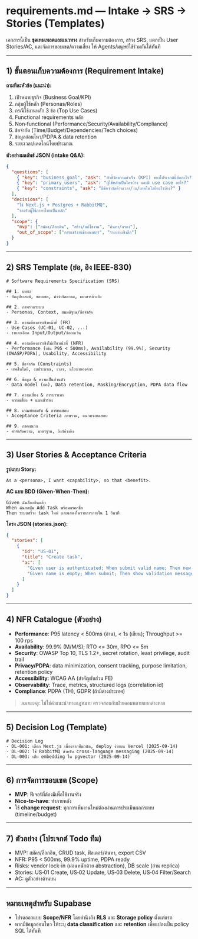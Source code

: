 
# requirements.md — Intake → SRS → Stories (Templates)

เอกสารนี้เป็น **ชุดเทมเพลตและแนวทาง** สำหรับเก็บความต้องการ, สร้าง SRS, แตกเป็น User Stories/AC, และจัดการขอบเขต/ความเสี่ยง ให้ Agents/มนุษย์ใช้ร่วมกันได้ทันที

---

## 1) ขั้นตอนเก็บความต้องการ (Requirement Intake)

**ถามทีละหัวข้อ (แนะนำ):**
1. เป้าหมายธุรกิจ (Business Goal/KPI)
2. กลุ่มผู้ใช้หลัก (Personas/Roles)
3. กรณีใช้งานหลัก 3 ข้อ (Top Use Cases)
4. Functional requirements หลัก
5. Non‑functional (Performance/Security/Availability/Compliance)
6. ข้อจำกัด (Time/Budget/Dependencies/Tech choices)
7. ข้อมูลอ่อนไหว/PDPA & data retention
8. ระยะเวลา/เดดไลน์โดยประมาณ

**ตัวอย่างผลลัพธ์ JSON (intake Q&A):**
```json
{
  "questions": [
    { "key": "business_goal", "ask": "ตัวชี้วัดความสำเร็จ (KPI) ของโปรเจกต์นี้คืออะไร?" },
    { "key": "primary_users", "ask": "ผู้ใช้หลักเป็นใครบ้าง และมี use case อะไร?" },
    { "key": "constraints", "ask": "มีข้อจำกัดด้านเวลา/งบ/เทคโนโลยีอะไรบ้าง?" }
  ],
  "decisions": [
    "ใช้ Next.js + Postgres + RabbitMQ",
    "รองรับผู้ใช้ภาษาไทยเป็นหลัก"
  ],
  "scope": {
    "mvp": ["สมัคร/ล็อกอิน", "สร้าง/แก้ไขงาน", "ค้นหา/กรอง"],
    "out_of_scope": ["การแชร์งานข้ามองค์กร", "รายงานเชิงลึก"]
  }
}
```

---

## 2) SRS Template (ย่อ, อิง IEEE‑830)

```
# Software Requirements Specification (SRS)

## 1. บทนำ
- วัตถุประสงค์, ขอบเขต, คำจำกัดความ, เอกสารอ้างอิง

## 2. ภาพรวมระบบ
- Personas, Context, สมมติฐาน/ข้อจำกัด

## 3. ความต้องการเชิงหน้าที่ (FR)
- Use Cases (UC‑01, UC‑02, ...)
- รายละเอียด Input/Output/ข้อยกเว้น

## 4. ความต้องการเชิงไม่เป็นหน้าที่ (NFR)
- Performance (เช่น P95 < 500ms), Availability (99.9%), Security (OWASP/PDPA), Usability, Accessibility

## 5. ข้อจำกัด (Constraints)
- เทคโนโลยี, งบประมาณ, เวลา, นโยบายองค์กร

## 6. ข้อมูล & ความเป็นส่วนตัว
- Data model (ย่อ), Data retention, Masking/Encryption, PDPA data flow

## 7. ความเสี่ยง & การบรรเทา
- ความเสี่ยง + แผนสำรอง

## 8. เกณฑ์ยอมรับ & การทดสอบ
- Acceptance Criteria ภาพรวม, แนวทางทดสอบ

## 9. ภาคผนวก
- คำจำกัดความ, มาตรฐาน, ลิงก์อ้างอิง
```

---

## 3) User Stories & Acceptance Criteria

**รูปแบบ Story:**
```
As a <persona>, I want <capability>, so that <benefit>.
```

**AC แบบ BDD (Given‑When‑Then):**
```
Given ฉันล็อกอินแล้ว
When ฉันกดปุ่ม Add Task พร้อมกรอกชื่อ
Then ระบบสร้าง task ใหม่ และแสดงในรายการภายใน 1 วินาที
```

**โครง JSON (stories.json):**
```json
{
  "stories": [
    {
      "id": "US-01",
      "title": "Create task",
      "ac": [
        "Given user is authenticated; When submit valid name; Then new task appears in list within 1s",
        "Given name is empty; When submit; Then show validation message"
      ]
    }
  ]
}
```

---

## 4) NFR Catalogue (ตัวอย่าง)

- **Performance**: P95 latency < 500ms (อ่าน), < 1s (เขียน); Throughput >= 100 rps
- **Availability**: 99.9% (M/M/S); RTO <= 30m, RPO <= 5m
- **Security**: OWASP Top 10, TLS 1.2+, secret rotation, least privilege, audit trail
- **Privacy/PDPA**: data minimization, consent tracking, purpose limitation, retention policy
- **Accessibility**: WCAG AA (สำคัญกับส่วน FE)
- **Observability**: Trace, metrics, structured logs (correlation id)
- **Compliance**: PDPA (TH), GDPR (ถ้ามีต่างประเทศ)

> *หมายเหตุ:* ไม่ใช่คำแนะนำทางกฎหมาย ตรวจสอบกับฝ่ายคอมพลายแยกต่างหาก

---

## 5) Decision Log (Template)

```
# Decision Log
- DL‑001: เลือก Next.js เนื่องจากทีมถนัด, deploy ง่ายบน Vercel (2025‑09‑14)
- DL‑002: ใช้ RabbitMQ สำหรับ cross‑language messaging (2025‑09‑14)
- DL‑003: เก็บ embedding ใน pgvector (2025‑09‑14)
```

---

## 6) การจัดการขอบเขต (Scope)

- **MVP**: ฟีเจอร์ที่ต้องมีเพื่อใช้งานจริง
- **Nice‑to‑have**: ทำภายหลัง
- ใช้ **change request**: ทุกการเพิ่มงานใหม่ต้องผ่านการประเมินผลกระทบ (timeline/budget)

---

## 7) ตัวอย่าง (โปรเจกต์ Todo ทีม)

- MVP: สมัคร/ล็อกอิน, CRUD task, ฟิลเตอร์/ค้นหา, export CSV
- NFR: P95 < 500ms, 99.9% uptime, PDPA ready
- Risks: vendor lock‑in (ผ่อนหนักด้วย abstraction), DB scale (อ่าน replica)
- Stories: US‑01 Create, US‑02 Update, US‑03 Delete, US‑04 Filter/Search
- AC: ดูตัวอย่างด้านบน


---

## หมายเหตุสำหรับ Supabase
- โปรดออกแบบ **Scope/NFR** โดยคำนึงถึง **RLS** และ **Storage policy** ตั้งแต่แรก
- หากมีข้อมูลอ่อนไหว ให้ระบุ **data classification** และ **retention** เพื่อแปลงเป็น policy SQL ได้ทันที
